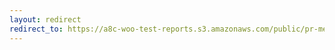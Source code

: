 ```yaml
---
layout: redirect
redirect_to: https://a8c-woo-test-reports.s3.amazonaws.com/public/pr-merge/41830/e2e/index.html
---
```

